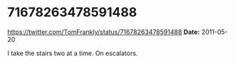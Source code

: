 # 71678263478591488
https://twitter.com/TomFrankly/status/71678263478591488
**Date:** 2011-05-20

I take the stairs two at a time. On escalators.
